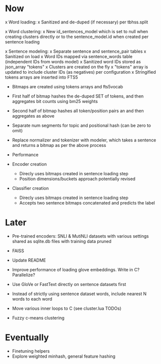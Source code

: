 # Now

x Word loading:
  x Sanitized and de-duped (if necessary) per tbhss.split

x Word clustering:
  x New id_sentences_model which is set to null when creating clusters directly
    or to the sentence_model.id when created per sentence loading

x Sentence modeling:
  x Separate sentence and sentence_pair tables
  x Sanitized on load
  x Word IDs mapped via sentence_words table (independent IDs from words model)
  x Sanitized word IDs stored as json_array "tokens"
  x Clusters are created on the fly
  x "tokens" array is updated to include cluster IDs (as negatives) per configuration
  x Stringified tokens arrays are inserted into FTS5
  - Bitmaps are created using tokens arrays and fts5vocab
  - First half of bitmap hashes the de-duped SET of tokens, and then aggregates
    bit counts using bm25 weights
  - Second half of bitmap hashes all token/position pairs an and then aggregates
    as above
  - Separate num segments for topic and positional hash (can be zero to omit)
  - Replace normalizer and tokenizer with modeler, which takes a sentence and
    returns a bitmap as per the above process
  - Performance

- Encoder creation
  - Direcly uses bitmaps created in sentence loading step
  - Position dimensions/buckets approach potentially revised

- Classifier creation
  - Direcly uses bitmaps created in sentence loading step
  - Accepts two sentence bitmaps concatenated and predicts the label

# Later

- Pre-trained encoders: SNLI & MutiNLI datasets with various settings shared as
  sqlite.db files with training data pruned

- FAISS

- Update README

- Improve performance of loading glove embeddings. Write in C? Parallelize?
- Use GloVe or FastText directly on sentence datasets first
- Instead of strictly using sentence dataset words, include nearest N words to
  each word

- Move various inner loops to C (see cluster.lua TODOs)
- Fuzzy c-means clustering

# Eventually

- Finetuning helpers
- Explore weighted minhash, general feature hashing
